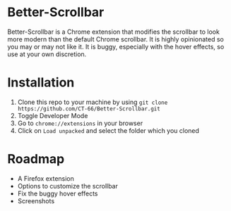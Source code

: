 # Better-Scrollbar
Better-Scrollbar is a Chrome extension that modifies the scrollbar to look more modern than the default Chrome scrollbar. It is highly opinionated so you may or may not like it. It is buggy, especially with the hover effects, so use at your own discretion.

# Installation
1. Clone this repo to your machine by using `git clone https://github.com/CT-66/Better-Scrollbar.git`
2. Toggle Developer Mode
3. Go to `chrome://extensions` in your browser
4. Click on `Load unpacked` and select the folder which you cloned

# Roadmap
- A Firefox extension
- Options to customize the scrollbar
- Fix the buggy hover effects
- Screenshots
